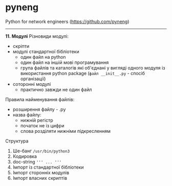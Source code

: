 # pyneng
Python for network engineers (https://github.com/pyneng)


---

**11. Модулі**
Різновиди модулі:
- скріпти
- модулі стандартної бібліотеки
	- один файл на python
	- один файл на іншій мові програмування
	- група файлів та каталогів які об'єднані у вигляді одного модуля із використання python package (`файл __init__.py` - спосіб організації)
- соторонні модулі
	- практично завжди не один файл

Правила найменування файлів:
- розширення файлу - .py
- назва файлу:
	- нижній регістр
	- початок не із цифри
	- слова розділяти нижніми підкресленням

Структура 
1. Ше-банг `/usr/bin/python3`
2. Кодировка
3. doc-string `''' ... '''`
4. Імпорт із стандартної бібліотеки
5. Імпорт сторонніх модулів
6. Імпорт власних скриптів
